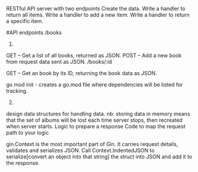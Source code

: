 RESTful API server with two endpoints
Create the data.
Write a handler to return all items.
Write a handler to add a new item.
Write a handler to return a specific item.

#API endpoints
/books

1.
GET – Get a list of all books, returned as JSON.
POST – Add a new book from request data sent as JSON.
/books/:id

GET – Get an book by its ID, returning the book data as JSON.

go mod init - creates a go.mod file where dependencies will be listed for tracking.

2.
design data structures for handling data.
nb:  storing data in memory means that the set of albums will be lost each time server stops, then recreated when server starts.
Logic to prepare a response
Code to map the request path to your logic

gin.Context is the most important part of Gin. It carries request details, validates and serializes JSON.
Call Context.IndentedJSON to serialize[convert an object into that string] the struct into JSON and add it to the response.

